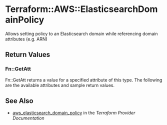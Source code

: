 # Terraform::AWS::ElasticsearchDomainPolicy

Allows setting policy to an Elasticsearch domain while referencing domain attributes (e.g. ARN)

## Return Values

### Fn::GetAtt

Fn::GetAtt returns a value for a specified attribute of this type. The following are the available attributes and sample return values.

## See Also

* [aws_elasticsearch_domain_policy](https://www.terraform.io/docs/providers/aws/r/elasticsearch_domain_policy.html) in the _Terraform Provider Documentation_